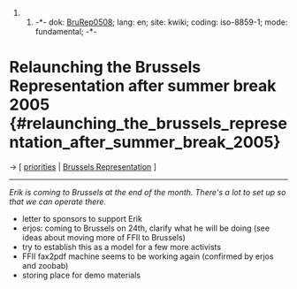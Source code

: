 1.  1.  -\*- dok: [BruRep0508](BruRep0508 "wikilink"); lang: en; site:
        kwiki; coding: iso-8859-1; mode: fundamental; -\*-

# Relaunching the Brussels Representation after summer break 2005 {#relaunching_the_brussels_representation_after_summer_break_2005}

-\> \[ [ priorities](FfiiprojPriorEn "wikilink") \| [ Brussels
Representation](BruRepEn "wikilink") \]

------------------------------------------------------------------------

*Erik is coming to Brussels at the end of the month. There\'s a lot to
set up so that we can operate there.*

-   letter to sponsors to support Erik
-   erjos: coming to Brussels on 24th, clarify what he will be doing
    (see ideas about moving more of FFII to Brussels)
-   try to establish this as a model for a few more activists
-   FFII fax2pdf machine seems to be working again (confirmed by erjos
    and zoobab)
-   storing place for demo materials
